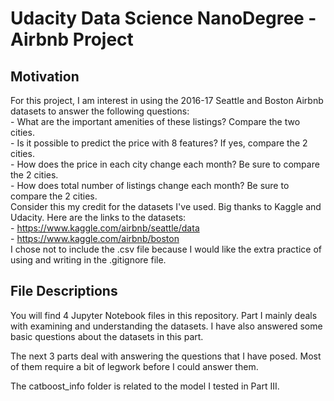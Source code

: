 # Udacity Data Science NanoDegree - Airbnb Project
## Motivation
For this project, I am interest in using the 2016-17 Seattle and Boston Airbnb datasets to answer the following questions: <br>
    - What are the important amenities of these listings? Compare the two cities. <br>
    - Is it possible to predict the price with 8 features? If yes, compare the 2 cities. <br>
    - How does the price in each city change each month? Be sure to compare the 2 cities. <br>
    - How does total number of listings change each month? Be sure to compare the 2 cities. <br>
 Consider this my credit for the datasets I've used. Big thanks to Kaggle and Udacity. Here are the links to the datasets: <br>
    - https://www.kaggle.com/airbnb/seattle/data <br>
    - https://www.kaggle.com/airbnb/boston <br>
I chose not to include the .csv file because I would like the extra practice of using and writing in the .gitignore file.

## File Descriptions
You will find 4 Jupyter Notebook files in this repository. Part I mainly deals with examining and understanding the datasets. I have also answered some basic questions about the datasets in this part.

The next 3 parts deal with answering the questions that I have posed. Most of them require a bit of legwork before I could answer them.

The catboost_info folder is related to the model I tested in Part III.
